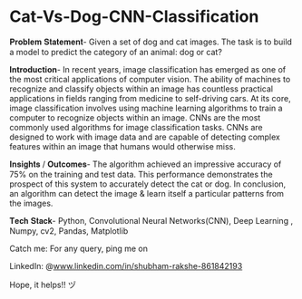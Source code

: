 # Cat-Vs-Dog-CNN-Classification

𝐏𝐫𝐨𝐛𝐥𝐞𝐦 𝐒𝐭𝐚𝐭𝐞𝐦𝐞𝐧𝐭-
Given a set of dog and cat images. The task is to build a model to predict the category of an animal: dog or cat?

**Introduction**-
In recent years, image classification has emerged as one of the most critical applications of computer vision. The ability of machines to recognize and classify objects within an image has countless practical applications in fields ranging from medicine to self-driving cars.
At its core, image classification involves using machine learning algorithms to train a computer to recognize objects within an image. CNNs are the most commonly used algorithms for image classification tasks. CNNs are designed to work with image data and are capable of detecting complex features within an image that humans would otherwise miss.

𝐈𝐧𝐬𝐢𝐠𝐡𝐭𝐬 / 𝐎𝐮𝐭𝐜𝐨𝐦𝐞𝐬-
The algorithm achieved an impressive accuracy of 75% on the training and test data. This performance demonstrates the prospect of this system to accurately detect the cat or dog. In conclusion, an algorithm can detect the image & learn itself a particular patterns from the images.

𝐓𝐞𝐜𝐡 𝐒𝐭𝐚𝐜𝐤-
Python, Convolutional Neural Networks(CNN), Deep Learning , Numpy, cv2, Pandas, Matplotlib


Catch me:
For any query,
ping me on

LinkedIn: @www.linkedin.com/in/shubham-rakshe-861842193

Hope, it helps!! ヅ
